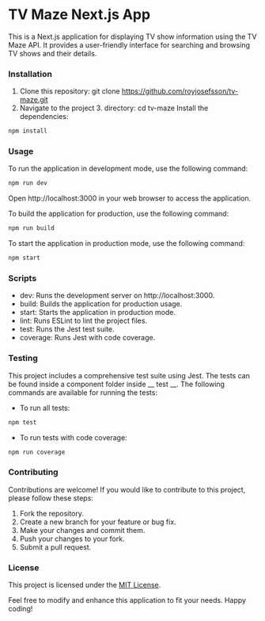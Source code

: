 # TV Maze Next.js App
This is a Next.js application for displaying TV show information using the TV Maze API. It provides a user-friendly interface for searching and browsing TV shows and their details.

### Installation
1. Clone this repository: git clone https://github.com/royjosefsson/tv-maze.git
2. Navigate to the project 3. directory: cd tv-maze
Install the dependencies: 
``` bash
npm install
```

### Usage
To run the application in development mode, use the following command:

``` bash
npm run dev
```
Open http://localhost:3000 in your web browser to access the application.

To build the application for production, use the following command:
``` bash
npm run build
```
To start the application in production mode, use the following command:
``` bash
npm start
```

### Scripts
- dev: Runs the development server on http://localhost:3000.
- build: Builds the application for production usage.
- start: Starts the application in production mode.
- lint: Runs ESLint to lint the project files.
- test: Runs the Jest test suite.
- coverage: Runs Jest with code coverage.

### Testing
This project includes a comprehensive test suite using Jest. The tests can be found inside a component folder inside __ test __. The following commands are available for running the tests:

- To run all tests:
``` bash
npm test
```

- To run tests with code coverage:
``` bash
npm run coverage
```

### Contributing
Contributions are welcome! If you would like to contribute to this project, please follow these steps:

1. Fork the repository.
2. Create a new branch for your feature or bug fix.
3. Make your changes and commit them.
4. Push your changes to your fork.
5. Submit a pull request.

### License
This project is licensed under the [MIT License](https://opensource.org/license/mit/).

Feel free to modify and enhance this application to fit your needs. Happy coding!